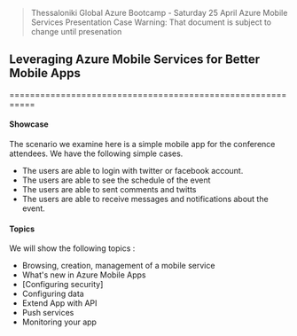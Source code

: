 
>Thessaloniki Global Azure Bootcamp - Saturday 25 April
>Azure Mobile Services
>Presentation Case
>Warning: That document is subject to change until presenation


##  Leveraging Azure Mobile Services for Better Mobile Apps
===========================================================
#### Showcase
The scenario we examine here is a simple mobile app for the conference attendees.
We have the following simple cases.
+ The users are able to login with twitter or facebook account. 
+ The users are able to see the schedule of the event
+ The users are able to sent comments and twitts
+ The users are able to receive messages and notifications about the event.

####  Topics
We will show the following topics :

+ Browsing, creation, management of a mobile service
+ What's new in Azure Mobile Apps
+ [Configuring security]
+ Configuring data
+ Extend App with API
+ Push services
+ Monitoring your app

